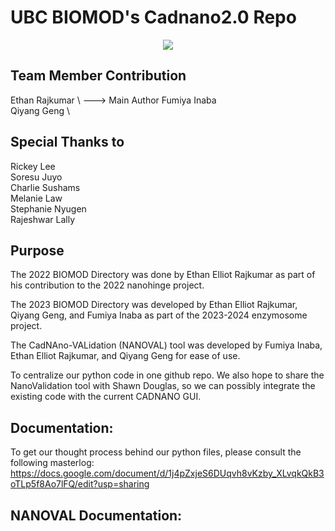 # UBC BIOMOD's Cadnano2.0 Repo
<p align="center">
<img src="https://user-images.githubusercontent.com/61441923/162942506-541854b0-2b55-437b-8d8c-7ad454fa6090.png">
</p>


## Team Member Contribution
Ethan Rajkumar \ ---> Main Author
Fumiya Inaba \
Qiyang Geng \

## Special Thanks to
Rickey Lee  \
Soresu Juyo \
Charlie Sushams \
Melanie Law \
Stephanie Nyugen \
Rajeshwar Lally 

## Purpose
The 2022 BIOMOD Directory was done by Ethan Elliot Rajkumar as part of his contribution to the 2022 nanohinge project.

The 2023 BIOMOD Directory was developed by Ethan Elliot Rajkumar, Qiyang Geng, and Fumiya Inaba as part of the 2023-2024 enzymosome project. 

The CadNAno-VALidation (NANOVAL) tool was developed by Fumiya Inaba, Ethan Elliot Rajkumar, and Qiyang Geng for ease of use. 

To centralize our python code in one github repo. We also hope to share the NanoValidation tool with Shawn Douglas, so we can possibly integrate the existing code with the current CADNANO GUI. 

## Documentation: 

To get our thought process behind our python files, please consult the following masterlog: 
https://docs.google.com/document/d/1j4pZxjeS6DUqvh8vKzby_XLvqkQkB3oTLp5f8Ao7lFQ/edit?usp=sharing

## NANOVAL Documentation: 

